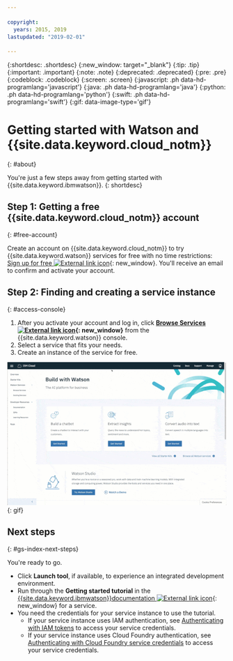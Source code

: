 ```yaml
---

copyright:
  years: 2015, 2019
lastupdated: "2019-02-01"

---
```


{:shortdesc: .shortdesc}
{:new_window: target="_blank"}
{:tip: .tip}
{:important: .important}
{:note: .note}
{:deprecated: .deprecated}
{:pre: .pre}
{:codeblock: .codeblock}
{:screen: .screen}
{:javascript: .ph data-hd-programlang='javascript'}
{:java: .ph data-hd-programlang='java'}
{:python: .ph data-hd-programlang='python'}
{:swift: .ph data-hd-programlang='swift'}
{:gif: data-image-type='gif'}

# Getting started with Watson and {{site.data.keyword.cloud_notm}}
{: #about}

You're just a few steps away from getting started with {{site.data.keyword.ibmwatson}}.
{: shortdesc}

## Step 1: Getting a free {{site.data.keyword.cloud_notm}} account
{: #free-account}

Create an account on {{site.data.keyword.cloud_notm}} to try {{site.data.keyword.watson}} services for free with no time restrictions: [Sign up for free ![External link icon](../../icons/launch-glyph.svg "External link icon")](https://{DomainName}/registration/?target=%2Fdeveloper%2Fwatson%2Fdashboard){: new_window}. You'll receive an email to confirm and activate your account.

## Step 2: Finding and creating a service instance
{: #access-console}

1.  After you activate your account and log in, click **[Browse Services ![External link icon](../../icons/launch-glyph.svg "External link icon")](https://{DomainName}/developer/watson/services){: new_window}** from the {{site.data.keyword.watson}} console.
1.  Select a service that fits your needs.
1.  Create an instance of the service for free.

![Click Menu, and then click Watson](images/ic-create-service.gif){: gif}

## Next steps
{: #gs-index-next-steps}

You're ready to go.

- Click **Launch tool**, if available, to experience an integrated development environment.
- Run through the **Getting started tutorial** in the [{{site.data.keyword.ibmwatson}}documentation ![External link icon](../../icons/launch-glyph.svg "External link icon")](https://{DomainName}/developer/watson/documentation){: new_window} for a service.
- You need the credentials for your service instance to use the tutorial.
    - If your service instance uses IAM authentication, see [Authenticating with IAM tokens](/docs/services/watson/getting-started-iam.html) to access your service credentials.
    - If your service instance uses Cloud Foundry authentication, see [Authenticating with Cloud Foundry service credentials](/docs/services/watson/getting-started-credentials.html) to access your service credentials.
